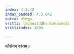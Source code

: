 ```yaml
---
index: 4.3.42
index_padded: 4.3.042
sutra: कोशाड्ढञ्
vritti: laghusiddhantakaumudi
vrittiindex: 1094

---
```

कौशेयम् वस्त्रम्॥